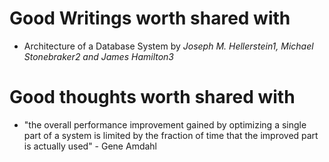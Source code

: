# Good Writings worth shared with
- Architecture of a Database System by *Joseph M. Hellerstein1, Michael Stonebraker2
and James Hamilton3*

# Good thoughts worth shared with
- "the overall performance improvement gained by optimizing a single part of a system is limited by the fraction of time that the improved part is actually used" - Gene Amdahl
